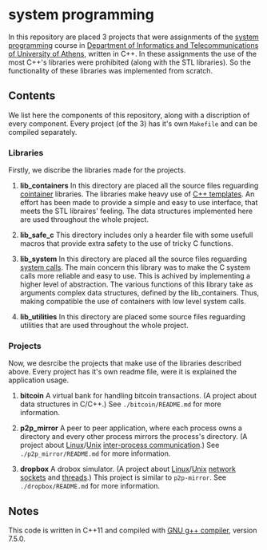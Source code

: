 # system programming

In this repository are placed 3 projects that were assignments of the [system programming](https://en.wikipedia.org/wiki/Systems_programming) course in [Department of Informatics and Telecommunications of University of Athens](https://www.di.uoa.gr/en), written in C++. In these assignments the use of the most C++'s libraries were prohibited (along with the STL libraries). So the functionality of these libraries was implemented from scratch.

## Contents

We list here the components of this repository, along with a discription of every component. Every project (of the 3) has it's own `Makefile` and can be compiled separately. 

### Libraries

Firstly, we discribe the libraries made for the projects.

1. **lib_containers** In this directory are placed all the source files reguarding [cointainer](https://en.wikipedia.org/wiki/Container_(abstract_data_type)) libraries. The libraries make heavy use of [C++ templates](http://www.cplusplus.com/doc/oldtutorial/templates/). An effort has been made to provide a simple and easy to use interface, that meets the STL libraires' feeling. The data structures implemented here are used throughout the whole project.

2. **lib_safe_c** This directory includes only a hearder file with some usefull macros that provide extra safety to the use of tricky C functions.

3. **lib_system** In this directory are placed all the source files reguarding [system calls](https://en.wikipedia.org/wiki/System_call). The main concern this library was to make the C system calls more reliable and easy to use. This is achived by implementing a higher level of abstraction. The various functions of this library take as arguments complex data structures, defined by the lib_containers. Thus, making compatible the use of containers with low level system calls.

4. **lib_utilities** In this directory are placed some source files reguarding utilities that are used throughout the whole project.

### Projects

Now, we desrcibe the projects that make use of the libraries described above. Every project has it's own readme file, were it is explained the application usage.

1. **bitcoin** A virtual bank for handling bitcoin transactions. (A project about data structures in C/C++.) See `./bitcoin/README.md` for more information.

2. **p2p_mirror** A peer to peer application, where each process owns a directory and every other process mirrors the process's directory. (A project about [Linux](https://en.wikipedia.org/wiki/Linux)/[Unix](https://en.wikipedia.org/wiki/Unix) [inter-process communication](https://en.wikipedia.org/wiki/Inter-process_communication).) See `./p2p_mirror/README.md` for more information.

3. **dropbox** A drobox simulator. (A project about [Linux](https://en.wikipedia.org/wiki/Linux)/[Unix](https://en.wikipedia.org/wiki/Unix) [network sockets]([https://en.wikipedia.org/wiki/Network_socket) and [threads]([https://en.wikipedia.org/wiki/Thread_(computing)).) This project is similar to `p2p-mirror`.  See `./dropbox/README.md` for more information.

## Notes

This code is written in C++11 and compiled with [GNU g++ compiler](https://en.wikipedia.org/wiki/GNU_Compiler_Collection#Languages), version 7.5.0.
